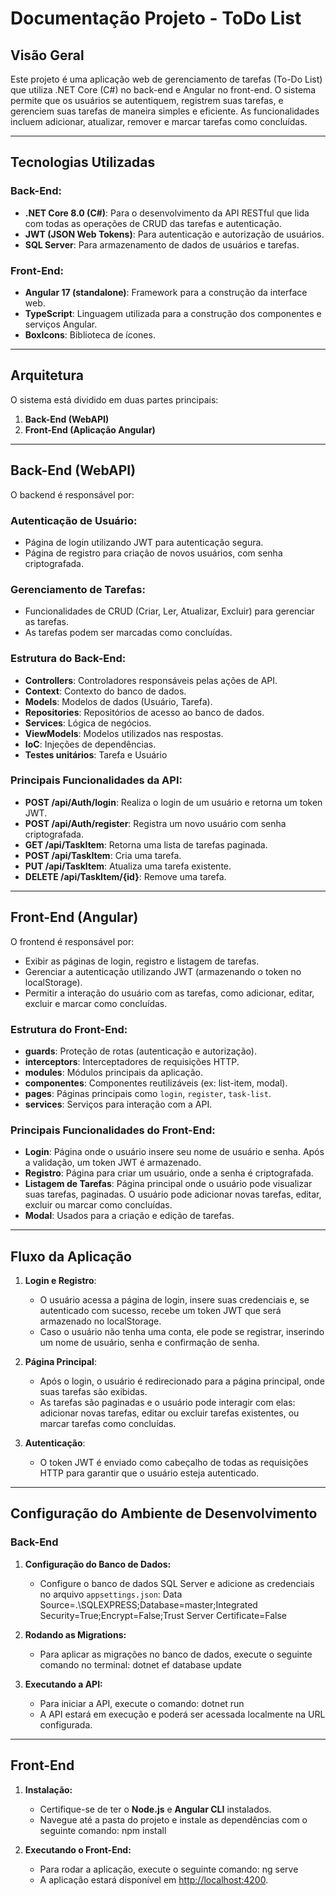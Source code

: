 # Documentação Projeto - ToDo List

## Visão Geral
Este projeto é uma aplicação web de gerenciamento de tarefas (To-Do List) que utiliza .NET Core (C#) no back-end e Angular no front-end. O sistema permite que os usuários se autentiquem, registrem suas tarefas, e gerenciem suas tarefas de maneira simples e eficiente. As funcionalidades incluem adicionar, atualizar, remover e marcar tarefas como concluídas.

---

## Tecnologias Utilizadas

### Back-End:
- **.NET Core 8.0 (C#)**: Para o desenvolvimento da API RESTful que lida com todas as operações de CRUD das tarefas e autenticação.
- **JWT (JSON Web Tokens)**: Para autenticação e autorização de usuários.
- **SQL Server**: Para armazenamento de dados de usuários e tarefas.

### Front-End:
- **Angular 17 (standalone)**: Framework para a construção da interface web.
- **TypeScript**: Linguagem utilizada para a construção dos componentes e serviços Angular.
- **BoxIcons**: Biblioteca de ícones.

---

## Arquitetura

O sistema está dividido em duas partes principais:

1. **Back-End (WebAPI)**
2. **Front-End (Aplicação Angular)**

---

## Back-End (WebAPI)

O backend é responsável por:

### Autenticação de Usuário:
- Página de login utilizando JWT para autenticação segura.
- Página de registro para criação de novos usuários, com senha criptografada.

### Gerenciamento de Tarefas:
- Funcionalidades de CRUD (Criar, Ler, Atualizar, Excluir) para gerenciar as tarefas.
- As tarefas podem ser marcadas como concluídas.

### Estrutura do Back-End:
- **Controllers**: Controladores responsáveis pelas ações de API.
- **Context**: Contexto do banco de dados.
- **Models**: Modelos de dados (Usuário, Tarefa).
- **Repositories**: Repositórios de acesso ao banco de dados.
- **Services**: Lógica de negócios.
- **ViewModels**: Modelos utilizados nas respostas.
- **IoC**: Injeções de dependências.
- **Testes unitários**: Tarefa e Usuário

### Principais Funcionalidades da API:
- **POST /api/Auth/login**: Realiza o login de um usuário e retorna um token JWT.
- **POST /api/Auth/register**: Registra um novo usuário com senha criptografada.
- **GET /api/TaskItem**: Retorna uma lista de tarefas paginada.
- **POST /api/TaskItem**: Cria uma tarefa.
- **PUT /api/TaskItem**: Atualiza uma tarefa existente.
- **DELETE /api/TaskItem/{id}**: Remove uma tarefa.

---

## Front-End (Angular)

O frontend é responsável por:

- Exibir as páginas de login, registro e listagem de tarefas.
- Gerenciar a autenticação utilizando JWT (armazenando o token no localStorage).
- Permitir a interação do usuário com as tarefas, como adicionar, editar, excluir e marcar como concluídas.

### Estrutura do Front-End:
- **guards**: Proteção de rotas (autenticação e autorização).
- **interceptors**: Interceptadores de requisições HTTP.
- **modules**: Módulos principais da aplicação.
- **componentes**: Componentes reutilizáveis (ex: list-item, modal).
- **pages**: Páginas principais como `login`, `register`, `task-list`.
- **services**: Serviços para interação com a API.

### Principais Funcionalidades do Front-End:
- **Login**: Página onde o usuário insere seu nome de usuário e senha. Após a validação, um token JWT é armazenado.
- **Registro**: Página para criar um usuário, onde a senha é criptografada.
- **Listagem de Tarefas**: Página principal onde o usuário pode visualizar suas tarefas, paginadas. O usuário pode adicionar novas tarefas, editar, excluir ou marcar como concluídas.
- **Modal**: Usados para a criação e edição de tarefas.

---

## Fluxo da Aplicação

1. **Login e Registro**:
   - O usuário acessa a página de login, insere suas credenciais e, se autenticado com sucesso, recebe um token JWT que será armazenado no localStorage.
   - Caso o usuário não tenha uma conta, ele pode se registrar, inserindo um nome de usuário, senha e confirmação de senha.

2. **Página Principal**:
   - Após o login, o usuário é redirecionado para a página principal, onde suas tarefas são exibidas.
   - As tarefas são paginadas e o usuário pode interagir com elas: adicionar novas tarefas, editar ou excluir tarefas existentes, ou marcar tarefas como concluídas.

3. **Autenticação**:
   - O token JWT é enviado como cabeçalho de todas as requisições HTTP para garantir que o usuário esteja autenticado.

---

## Configuração do Ambiente de Desenvolvimento

### Back-End

1. **Configuração do Banco de Dados:**
   - Configure o banco de dados SQL Server e adicione as credenciais no arquivo `appsettings.json`:
     Data Source=.\\SQLEXPRESS;Database=master;Integrated Security=True;Encrypt=False;Trust Server Certificate=False

2. **Rodando as Migrations:**
   - Para aplicar as migrações no banco de dados, execute o seguinte comando no terminal: dotnet ef database update

3. **Executando a API:**
   - Para iniciar a API, execute o comando: dotnet run
   - A API estará em execução e poderá ser acessada localmente na URL configurada.

---

## Front-End

1. **Instalação:**
   - Certifique-se de ter o **Node.js** e **Angular CLI** instalados.
   - Navegue até a pasta do projeto e instale as dependências com o seguinte comando:
     npm install

2. **Executando o Front-End:**
   - Para rodar a aplicação, execute o seguinte comando:
     ng serve
   - A aplicação estará disponível em [http://localhost:4200](http://localhost:4200).

